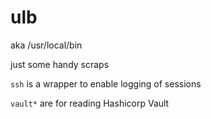 # ulb

aka /usr/local/bin

just some handy scraps

`ssh` is a wrapper to enable logging of sessions

`vault*` are for reading Hashicorp Vault



